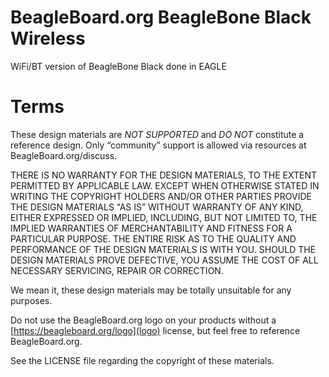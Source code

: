 # BeagleBoard.org BeagleBone Black Wireless
WiFi/BT version of BeagleBone Black done in EAGLE

# Terms
These design materials are *NOT SUPPORTED* and *DO NOT* constitute a reference design. Only “community” support is allowed via resources at BeagleBoard.org/discuss.

THERE IS NO WARRANTY FOR THE DESIGN MATERIALS, TO THE EXTENT PERMITTED BY APPLICABLE LAW. EXCEPT WHEN OTHERWISE STATED IN WRITING THE COPYRIGHT HOLDERS AND/OR OTHER PARTIES PROVIDE THE DESIGN MATERIALS “AS IS” WITHOUT WARRANTY OF ANY KIND, EITHER EXPRESSED OR IMPLIED, INCLUDING, BUT NOT LIMITED TO, THE IMPLIED WARRANTIES OF MERCHANTABILITY AND FITNESS FOR A PARTICULAR PURPOSE. THE ENTIRE RISK AS TO THE QUALITY AND PERFORMANCE OF THE DESIGN MATERIALS IS WITH YOU. SHOULD THE DESIGN MATERIALS PROVE DEFECTIVE, YOU ASSUME THE COST OF ALL NECESSARY SERVICING, REPAIR OR CORRECTION.

We mean it, these design materials may be totally unsuitable for any purposes.

Do not use the BeagleBoard.org logo on your products without a [https://beagleboard.org/logo](logo) license, but feel free to reference BeagleBoard.org.

See the LICENSE file regarding the copyright of these materials.
